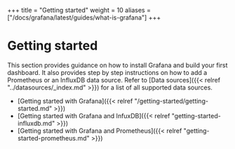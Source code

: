 +++
title = "Getting started"
weight = 10
aliases = ["/docs/grafana/latest/guides/what-is-grafana"]
+++

# Getting started

This section provides guidance on how to install Grafana and build your first dashboard. It also provides step by step instructions on how to add a Prometheus or an InfluxDB data source. Refer to [Data sources]({{< relref "../datasources/_index.md" >}}) for a list of all supported data sources.

- [Getting started with Grafana]({{< relref "/getting-started/getting-started.md" >}})
- [Getting started with Grafana and InfuxDB]({{< relref "getting-started-influxdb.md" >}})
- [Getting started with Grafana and Prometheus]({{< relref "getting-started-prometheus.md" >}})
